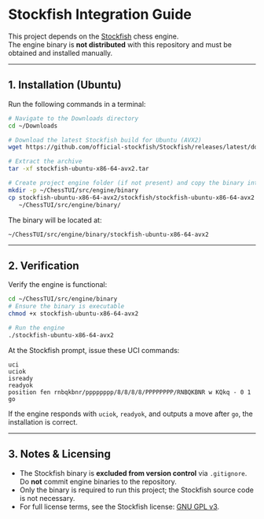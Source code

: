 # Stockfish Integration Guide

This project depends on the [Stockfish](https://stockfishchess.org) chess engine.  
The engine binary is **not distributed** with this repository and must be obtained and installed manually.

---

## 1. Installation (Ubuntu)

Run the following commands in a terminal:

```bash
# Navigate to the Downloads directory
cd ~/Downloads

# Download the latest Stockfish build for Ubuntu (AVX2)
wget https://github.com/official-stockfish/Stockfish/releases/latest/download/stockfish-ubuntu-x86-64-avx2.tar

# Extract the archive
tar -xf stockfish-ubuntu-x86-64-avx2.tar

# Create project engine folder (if not present) and copy the binary into the project
mkdir -p ~/ChessTUI/src/engine/binary
cp stockfish-ubuntu-x86-64-avx2/stockfish/stockfish-ubuntu-x86-64-avx2 \
   ~/ChessTUI/src/engine/binary/
````

The binary will be located at:

```
~/ChessTUI/src/engine/binary/stockfish-ubuntu-x86-64-avx2
```

---

## 2. Verification

Verify the engine is functional:

```bash
cd ~/ChessTUI/src/engine/binary
# Ensure the binary is executable
chmod +x stockfish-ubuntu-x86-64-avx2

# Run the engine
./stockfish-ubuntu-x86-64-avx2
```

At the Stockfish prompt, issue these UCI commands:

```text
uci
uciok
isready
readyok
position fen rnbqkbnr/pppppppp/8/8/8/8/PPPPPPPP/RNBQKBNR w KQkq - 0 1
go
```

If the engine responds with `uciok`, `readyok`, and outputs a move after `go`, the installation is correct.

---

## 3. Notes & Licensing

* The Stockfish binary is **excluded from version control** via `.gitignore`. Do **not** commit engine binaries to the repository.
* Only the binary is required to run this project; the Stockfish source code is not necessary.
* For full license terms, see the Stockfish license: [GNU GPL v3](https://github.com/official-stockfish/Stockfish/blob/master/Copying.txt).
